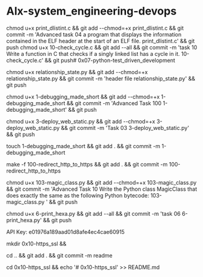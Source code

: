 # Alx-system_engineering-devops

chmod u+x print_dlistint.c && git add --chmod=+x print_dlistint.c && git commit -m 'Advanced task 04 a program that displays the information contained in the ELF header at the start of an ELF file. print_dlistint.c' && git push
chmod u+x 10-check_cycle.c && git add --all && git commit -m 'task 10 Write a function in C that checks if a singly linked list has a cycle in it. 10-check_cycle.c' && git push# 0x07-python-test_driven_development

chmod u+x relationship_state.py && git add --chmod=+x relationship_state.py && git commit -m 'header file relationship_state.py' && git push

chmod u+x 1-debugging_made_short && git add --chmod=+x 1-debugging_made_short && git commit -m 'Advanced Task 100 1-debugging_made_short' && git push

chmod u+x 3-deploy_web_static.py && git add --chmod=+x 3-deploy_web_static.py && git commit -m 'Task 03 3-deploy_web_static.py' && git push

touch 1-debugging_made_short && git add . && git commit -m 1-debugging_made_short

make -f 100-redirect_http_to_https && git add . && git commit -m 100-redirect_http_to_https

chmod u+x 103-magic_class.py && git add --chmod=+x 103-magic_class.py && git commit -m 'Advanced Task 10 Write the Python class MagicClass that does exactly the same as the following Python bytecode: 103-magic_class.py ' && git push

chmod u+x 6-print_hexa.py && git add --all && git commit -m 'task 06 6-print_hexa.py' && git push

API Key: e01976a189aad01d8afe4ec4cae60915

mkdir 0x10-https_ssl &&

cd .. && git add . && git commit -m readme

cd 0x10-https_ssl && echo '# 0x10-https_ssl' >> README.md
